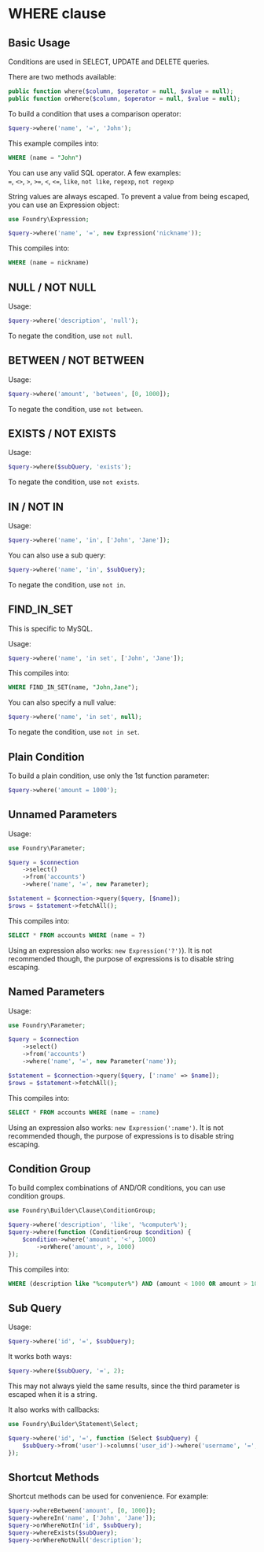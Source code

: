 # WHERE clause

## Basic Usage

Conditions are used in SELECT, UPDATE and DELETE queries.

There are two methods available:

```php
public function where($column, $operator = null, $value = null);
public function orWhere($column, $operator = null, $value = null);
```

To build a condition that uses a comparison operator:

```php
$query->where('name', '=', 'John');
```

This example compiles into:

```sql
WHERE (name = "John")
```

You can use any valid SQL operator. A few examples:  
`=`, `<>`, `>`, `>=`, `<`, `<=`, `like`, `not like`, `regexp`, `not regexp`

String values are always escaped.
To prevent a value from being escaped, you can use an Expression object:

```php
use Foundry\Expression;

$query->where('name', '=', new Expression('nickname'));
```

This compiles into:

```sql
WHERE (name = nickname)
```

## NULL / NOT NULL

Usage:

```php
$query->where('description', 'null');
```

To negate the condition, use `not null`.

## BETWEEN / NOT BETWEEN

Usage:

```php
$query->where('amount', 'between', [0, 1000]);
```

To negate the condition, use `not between`.

## EXISTS / NOT EXISTS

Usage:

```php
$query->where($subQuery, 'exists');
```

To negate the condition, use `not exists`.

## IN / NOT IN

Usage:

```php
$query->where('name', 'in', ['John', 'Jane']);
```

You can also use a sub query:

```php
$query->where('name', 'in', $subQuery);
```

To negate the condition, use `not in`.

## FIND_IN_SET

This is specific to MySQL.

Usage:

```php
$query->where('name', 'in set', ['John', 'Jane']);
```

This compiles into:

```sql
WHERE FIND_IN_SET(name, "John,Jane");
```

You can also specify a null value:

```php
$query->where('name', 'in set', null);
```

To negate the condition, use `not in set`.

## Plain Condition

To build a plain condition, use only the 1st function parameter:

```php
$query->where('amount = 1000');
```

## Unnamed Parameters

Usage:

```php
use Foundry\Parameter;

$query = $connection
    ->select()
    ->from('accounts')
    ->where('name', '=', new Parameter);

$statement = $connection->query($query, [$name]);
$rows = $statement->fetchAll();
```

This compiles into:

```sql
SELECT * FROM accounts WHERE (name = ?)
```

Using an expression also works: `new Expression('?')`).
It is not recommended though, the purpose of expressions is to disable string escaping.

## Named Parameters

Usage:

```php
use Foundry\Parameter;

$query = $connection
    ->select()
    ->from('accounts')
    ->where('name', '=', new Parameter('name'));

$statement = $connection->query($query, [':name' => $name]);
$rows = $statement->fetchAll();
```

This compiles into:

```sql
SELECT * FROM accounts WHERE (name = :name)
```

Using an expression also works: `new Expression(':name')`.
It is not recommended though, the purpose of expressions is to disable string escaping.

## Condition Group

To build complex combinations of AND/OR conditions, you can use condition groups.

```php
use Foundry\Builder\Clause\ConditionGroup;

$query->where('description', 'like', '%computer%');
$query->where(function (ConditionGroup $condition) {
    $condition->where('amount', '<', 1000)
        ->orWhere('amount', >, 1000)
});
```

This compiles into:

```sql
WHERE (description like "%computer%") AND (amount < 1000 OR amount > 1000)
```

## Sub Query

Usage:

```php
$query->where('id', '=', $subQuery);
```

It works both ways:

```php
$query->where($subQuery, '=', 2);
```

This may not always yield the same results, since the third parameter is escaped when it is a string.

It also works with callbacks:

```php
use Foundry\Builder\Statement\Select;

$query->where('id', '=', function (Select $subQuery) {
    $subQuery->from('user')->columns('user_id')->where('username', '=', 'admin');
});
```

## Shortcut Methods

Shortcut methods can be used for convenience. For example:

```php
$query->whereBetween('amount', [0, 1000]);
$query->whereIn('name', ['John', 'Jane']);
$query->orWhereNotIn('id', $subQuery);
$query->whereExists($subQuery);
$query->orWhereNotNull('description');
```

